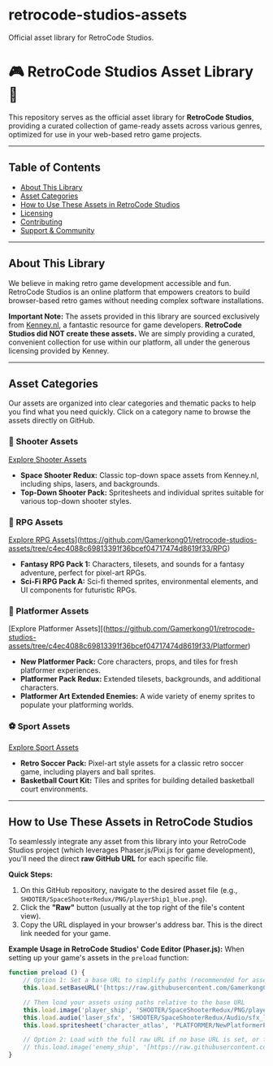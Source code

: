 # retrocode-studios-assets
Official asset library for RetroCode Studios.
# 🎮 RetroCode Studios Asset Library 🎨

This repository serves as the official asset library for **RetroCode Studios**, providing a curated collection of game-ready assets across various genres, optimized for use in your web-based retro game projects.

---

## Table of Contents
- [About This Library](#about-this-library)
- [Asset Categories](#asset-categories)
- [How to Use These Assets in RetroCode Studios](#how-to-use-these-assets-in-retrocode-studios)
- [Licensing](#licensing)
- [Contributing](#contributing)
- [Support & Community](#support--community)

---

## About This Library

We believe in making retro game development accessible and fun. RetroCode Studios is an online platform that empowers creators to build browser-based retro games without needing complex software installations.

**Important Note:** The assets provided in this library are sourced exclusively from [Kenney.nl](https://kenney.nl/), a fantastic resource for game developers. **RetroCode Studios did NOT create these assets.** We are simply providing a curated, convenient collection for use within our platform, all under the generous licensing provided by Kenney.

---

## Asset Categories

Our assets are organized into clear categories and thematic packs to help you find what you need quickly. Click on a category name to browse the assets directly on GitHub.

### 🚀 Shooter Assets
[Explore Shooter Assets]([https://github.com/Gamerkong01/retrocode-studios-assets/tree/main/SHOOTER](https://github.com/Gamerkong01/retrocode-studios-assets/tree/c4ec4088c69813391f36bcef04717474d8619f33/Top%20Down%20Shooter))
* **Space Shooter Redux:** Classic top-down space assets from Kenney.nl, including ships, lasers, and backgrounds.
* **Top-Down Shooter Pack:** Spritesheets and individual sprites suitable for various top-down shooter styles.

### 🏰 RPG Assets
[Explore RPG Assets](https://github.com/Gamerkong01/retrocode-studios-assets/tree/main/RPG)](https://github.com/Gamerkong01/retrocode-studios-assets/tree/c4ec4088c69813391f36bcef04717474d8619f33/RPG)
* **Fantasy RPG Pack 1:** Characters, tilesets, and sounds for a fantasy adventure, perfect for pixel-art RPGs.
* **Sci-Fi RPG Pack A:** Sci-fi themed sprites, environmental elements, and UI components for futuristic RPGs.

### 🏃 Platformer Assets
[Explore Platformer Assets][(https://github.com/Gamerkong01/retrocode-studios-assets/tree/c4ec4088c69813391f36bcef04717474d8619f33/Platformer)
* **New Platformer Pack:** Core characters, props, and tiles for fresh platformer experiences.
* **Platformer Pack Redux:** Extended tilesets, backgrounds, and additional characters.
* **Platformer Art Extended Enemies:** A wide variety of enemy sprites to populate your platforming worlds.

### ⚽ Sport Assets
[Explore Sport Assets](https://github.com/Gamerkong01/retrocode-studios-assets/tree/c4ec4088c69813391f36bcef04717474d8619f33/Sports)
* **Retro Soccer Pack:** Pixel-art style assets for a classic retro soccer game, including players and ball sprites.
* **Basketball Court Kit:** Tiles and sprites for building detailed basketball court environments.

---

## How to Use These Assets in RetroCode Studios

To seamlessly integrate any asset from this library into your RetroCode Studios project (which leverages Phaser.js/Pixi.js for game development), you'll need the direct **raw GitHub URL** for each specific file.

**Quick Steps:**
1.  On this GitHub repository, navigate to the desired asset file (e.g., `SHOOTER/SpaceShooterRedux/PNG/playerShip1_blue.png`).
2.  Click the **"Raw"** button (usually at the top right of the file's content view).
3.  Copy the URL displayed in your browser's address bar. This is the direct link needed for your game.

**Example Usage in RetroCode Studios' Code Editor (Phaser.js):**
When setting up your game's assets in the `preload` function:

```javascript
function preload () {
    // Option 1: Set a base URL to simplify paths (recommended for asset packs)
    this.load.setBaseURL('[https://raw.githubusercontent.com/Gamerkong01/retrocode-studios-assets/main/](https://raw.githubusercontent.com/Gamerkong01/retrocode-studios-assets/main/)');

    // Then load your assets using paths relative to the base URL
    this.load.image('player_ship', 'SHOOTER/SpaceShooterRedux/PNG/playerShip1_blue.png');
    this.load.audio('laser_sfx', 'SHOOTER/SpaceShooterRedux/Audio/sfx_laser.wav');
    this.load.spritesheet('character_atlas', 'PLATFORMER/NewPlatformerPack/spritesheets/character_atlas.png', { frameWidth: 32, frameHeight: 32 });

    // Option 2: Load with the full raw URL if no base URL is set, or for individual assets
    // this.load.image('enemy_ship', '[https://raw.githubusercontent.com/Gamerkong01/retrocode-studios-assets/main/SHOOTER/SpaceShooterRedux/PNG/enemyRed1.png](https://raw.githubusercontent.com/Gamerkong01/retrocode-studios-assets/main/SHOOTER/SpaceShooterRedux/PNG/enemyRed1.png)');
}
